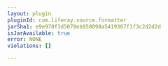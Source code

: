 ```yaml
---
layout: plugin
pluginId: com.liferay.source.formatter
jarSha1: e9e970f3d5078eb958098a5419367f1f3c2d2d2d
isJarAvailable: true
error: NONE
violations: []

---
```

